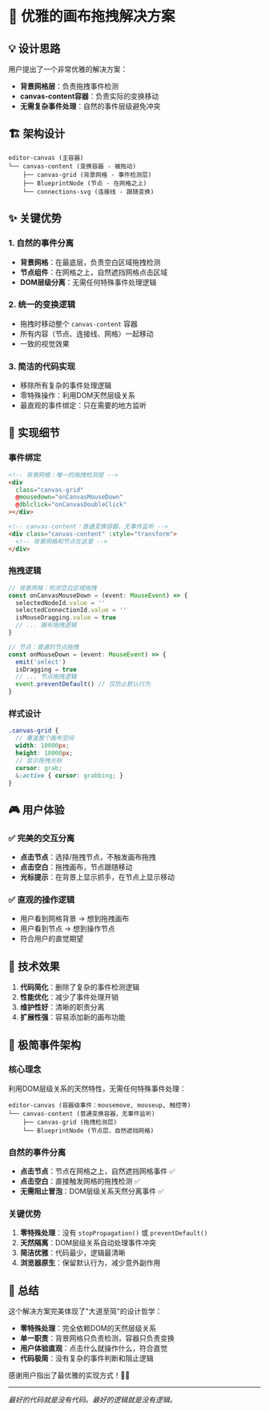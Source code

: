 # 🎯 优雅的画布拖拽解决方案

## 💡 设计思路

用户提出了一个非常优雅的解决方案：
- **背景网格层**：负责拖拽事件检测
- **canvas-content容器**：负责实际的变换移动
- **无需复杂事件处理**：自然的事件层级避免冲突

## 🏗️ 架构设计

```
editor-canvas (主容器)
└── canvas-content (变换容器 - 被拖动)
    ├── canvas-grid (背景网格 - 事件检测层)
    ├── BlueprintNode (节点 - 在网格之上)
    └── connections-svg (连接线 - 跟随变换)
```

## ✨ 关键优势

### 1. 自然的事件分离
- **背景网格**：在最底层，负责空白区域拖拽检测
- **节点组件**：在网格之上，自然遮挡网格点击区域
- **DOM层级分离**：无需任何特殊事件处理逻辑

### 2. 统一的变换逻辑
- 拖拽时移动整个 `canvas-content` 容器
- 所有内容（节点、连接线、网格）一起移动
- 一致的视觉效果

### 3. 简洁的代码实现
- 移除所有复杂的事件处理逻辑
- 零特殊操作：利用DOM天然层级关系
- 最直观的事件绑定：只在需要的地方监听

## 🔧 实现细节

### 事件绑定
```html
<!-- 背景网格：唯一的拖拽检测层 -->
<div 
  class="canvas-grid"
  @mousedown="onCanvasMouseDown"
  @dblclick="onCanvasDoubleClick"
></div>

<!-- canvas-content：普通变换容器，无事件监听 -->
<div class="canvas-content" :style="transform">
  <!-- 背景网格和节点在这里 -->
</div>
```

### 拖拽逻辑
```typescript
// 背景网格：检测空白区域拖拽
const onCanvasMouseDown = (event: MouseEvent) => {
  selectedNodeId.value = ''
  selectedConnectionId.value = ''
  isMouseDragging.value = true
  // ... 画布拖拽逻辑
}

// 节点：普通的节点拖拽
const onMouseDown = (event: MouseEvent) => {
  emit('select')
  isDragging = true
  // ... 节点拖拽逻辑
  event.preventDefault() // 仅防止默认行为
}
```

### 样式设计
```scss
.canvas-grid {
  // 覆盖整个画布空间
  width: 10000px;
  height: 10000px;
  // 显示拖拽光标
  cursor: grab;
  &:active { cursor: grabbing; }
}
```

## 🎮 用户体验

### ✅ 完美的交互分离
- **点击节点**：选择/拖拽节点，不触发画布拖拽
- **点击空白**：拖拽画布，节点跟随移动
- **光标提示**：在背景上显示抓手，在节点上显示移动

### ✅ 直观的操作逻辑
- 用户看到网格背景 → 想到拖拽画布
- 用户看到节点 → 想到操作节点
- 符合用户的直觉期望

## 🚀 技术效果

1. **代码简化**：删除了复杂的事件检测逻辑
2. **性能优化**：减少了事件处理开销
3. **维护性好**：清晰的职责分离
4. **扩展性强**：容易添加新的画布功能

## 🎯 极简事件架构

### 核心理念
利用DOM层级关系的天然特性，无需任何特殊事件处理：

```
editor-canvas (容器级事件：mousemove, mouseup, 触控等)
└── canvas-content (普通变换容器，无事件监听)
    ├── canvas-grid (拖拽检测层)
    └── BlueprintNode (节点层，自然遮挡网格)
```

### 自然的事件分离
- **点击节点**：节点在网格之上，自然遮挡网格事件 ✅
- **点击空白**：直接触发网格的拖拽检测 ✅
- **无需阻止冒泡**：DOM层级关系天然分离事件 ✅

### 关键优势
1. **零特殊处理**：没有 `stopPropagation()` 或 `preventDefault()`
2. **天然隔离**：DOM层级关系自动处理事件冲突  
3. **简洁优雅**：代码最少，逻辑最清晰
4. **浏览器原生**：保留默认行为，减少意外副作用

## 🎉 总结

这个解决方案完美体现了"大道至简"的设计哲学：
- **零特殊处理**：完全依赖DOM的天然层级关系
- **单一职责**：背景网格只负责检测，容器只负责变换
- **用户体验直观**：点击什么就操作什么，符合直觉
- **代码极简**：没有复杂的事件判断和阻止逻辑

感谢用户指出了最优雅的实现方式！🎯✨

---

*最好的代码就是没有代码。最好的逻辑就是没有逻辑。* 